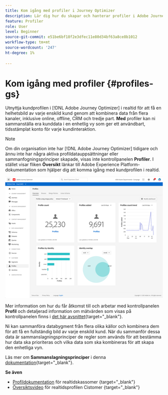 ```yaml
---
title: Kom igång med profiler i Journey Optimizer
description: Lär dig hur du skapar och hanterar profiler i Adobe Journey Optimizer
feature: Profiler
role: User
level: Beginner
source-git-commit: e51be6bf18f2e3dfec11e80d34bf63a8ce8b1012
workflow-type: tm+mt
source-wordcount: '247'
ht-degree: 1%

---
```


# Kom igång med profiler {#profiles-gs}

Utnyttja kundprofilen i [!DNL Adobe Journey Optimizer] i realtid för att få en helhetsbild av varje enskild kund genom att kombinera data från flera kanaler, inklusive online, offline, CRM och tredje part. **Med** profiler kan ni sammanställa era kunddata i en enhetlig vy som ger ett användbart, tidsstämplat konto för varje kundinteraktion.

>[!NOTE]
>
>Om din organisation inte har [!DNL Adobe Journey Optimizer] tidigare och ännu inte har några aktiva profildatauppsättningar eller sammanfogningsprinciper skapade, visas inte kontrollpanelen **Profiler**. I stället visar fliken **Översikt** länkar till Adobe Experience Platform-dokumentation som hjälper dig att komma igång med kundprofilen i realtid.

![](assets/profiles-home.png)

Mer information om hur du får åtkomst till och arbetar med kontrollpanelen **Profil** och detaljerad information om mätvärden som visas på kontrollpanelen finns i [det här avsnittet](https://experienceleague.adobe.com/docs/experience-platform/profile/ui/user-guide.html){target=&quot;_blank&quot;}.

Ni kan sammanföra databygment från flera olika källor och kombinera dem för att få en fullständig bild av varje enskild kund. När du sammanför dessa data är sammanslagningsprinciper de regler som används för att bestämma hur data ska prioriteras och vilka data som ska kombineras för att skapa den enhetliga vyn.

Läs mer om **Sammanslagningsprinciper** i denna [dokumentation](https://experienceleague.adobe.com/docs/experience-platform/profile/merge-policies/ui-guide.html){target=&quot;_blank&quot;}.

**Se även**

* [Profildokumentation](https://experienceleague-review.corp.adobe.com/docs/experience-platform/query/home.html) för realtidskassomer {target=&quot;_blank&quot;}
* [Översiktsvideo](https://experienceleague.adobe.com/docs/experience-platform/profile/home.html) för realtidsprofilen Cistomer {target=&quot;_blank&quot;}
